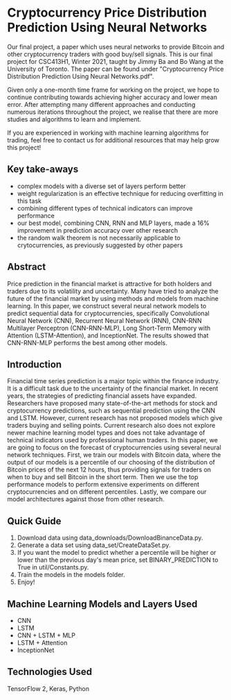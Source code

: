 # Cryptocurrency Price Distribution Prediction Using Neural Networks
Our final project, a paper which uses neural networks to provide Bitcoin and other cryptocurrency traders with good buy/sell signals. This is our final project for CSC413H1, Winter 2021, taught by Jimmy Ba and Bo Wang at the University of Toronto. The paper can be found under "Cryptocurrency Price Distribution Prediction Using Neural Networks.pdf".

Given only a one-month time frame for working on the project, we hope to continue contributing towards achieving higher accuracy and lower mean error. After attempting many different approaches and conducting numerous iterations throughout the project, we realise that there are more studies and algorithms to learn and implement.

If you are experienced in working with machine learning algorithms for trading, feel free to contact us for additional resources that may help grow this project!

## Key take-aways
- complex models with a diverse set of layers perform better
- weight regularization is an effective technique for reducing overfitting in this task
- combining different types of technical indicators can improve performance
- our best model, combining CNN, RNN and MLP layers, made a 16% improvement in prediction accuracy over other research
- the random walk theorem is not necessarily applicable to crytocurrencies, as previously suggested by other papers

## Abstract
Price prediction in the financial market is attractive for both holders and traders due to its volatility and uncertainty. Many have tried to analyze the future of the financial market by using methods and models from machine learning. In this paper, we construct several neural network models to predict sequential data for cryptocurrencies, specifically Convolutional Neural Network (CNN), Recurrent Neural Network (RNN), CNN-RNN Multilayer Perceptron (CNN-RNN-MLP), Long Short-Term Memory with Attention (LSTM-Attention), and InceptionNet. The results showed that CNN-RNN-MLP performs the best among other models.

## Introduction
Financial time series prediction is a major topic within the finance industry. It is a difficult task due to the uncertainty of the financial market. In recent years, the strategies of predicting financial assets have expanded. Researchers have proposed many state-of-the-art methods for stock and cryptocurrency predictions, such as sequential prediction using the CNN and LSTM. However, current research has not proposed models which give traders buying and selling points. Current research also does not explore newer machine learning model types and does not take advantage of technical indicators used by professional human traders. In this paper, we are going to focus on the forecast of cryptocurrencies using several neural network techniques. First, we train our models with Bitcoin data, where the output of our models is a percentile of our choosing of the distribution of Bitcoin prices of the next 12 hours, thus providing signals for traders on when to buy and sell Bitcoin in the short term. Then we use the top performance models to perform extensive experiments on  different cryptocurrencies and on different percentiles. Lastly, we compare our model architectures against those from other research.

## Quick Guide
1. Download data using data_downloads/DownloadBinanceData.py.
2. Generate a data set using data_set/CreateDataSet.py.
3. If you want the model to predict whether a percentile will be higher or lower than the previous day's mean price, set BINARY_PREDICTION to True in util/Constants.py.
4. Train the models in the models folder.
5. Enjoy! 

## Machine Learning Models and Layers Used
- CNN
- LSTM
- CNN + LSTM + MLP
- LSTM + Attention
- InceptionNet

## Technologies Used
TensorFlow 2, Keras, Python
